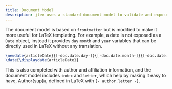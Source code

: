 ```yaml
---
title: Document Model
description: jtex uses a standard document model to validate and expose frontmatter, as well as custom options that are template specific.
---
```


The document model is based on `frontmatter` but is modified to make it more useful for LaTeX templating.
For example, a date is not exposed as a `Date` object, instead it provides `day` `month` and `year` variables
that can be directly used in LaTeX without any translation.

```latex
\newdate{articleDate}{[-doc.date.day-]}{[-doc.date.month-]}{[-doc.date.year-]}
\date{\displaydate{articleDate}}
```

This is also completed with author and affiliation information, and the document model includes `index` and `letter`,
which help by making it easy to have, Author{sup}`a`, defined in LaTeX with `[- author.letter -]`.
